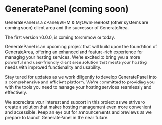 # GeneratePanel (coming soon)
GeneratePanel is a cPanel/WHM & MyOwnFreeHost (other systems are coming soon) client area and the successor of GenerateArea.

The first version v0.0.0, is coming torommow or today.

GeneratePanel is an upcoming project that will build upon the foundation of GenerateArea, offering an enhanced and feature-rich experience for managing your hosting services. We're excited to bring you a more powerful and user-friendly client area solution that meets your hosting needs with improved functionality and usability.

Stay tuned for updates as we work diligently to develop GeneratePanel into a comprehensive and efficient platform. We're committed to providing you with the tools you need to manage your hosting services seamlessly and effectively.

We appreciate your interest and support in this project as we strive to create a solution that makes hosting management even more convenient and accessible. Keep an eye out for announcements and previews as we prepare to launch GeneratePanel in the near future.

